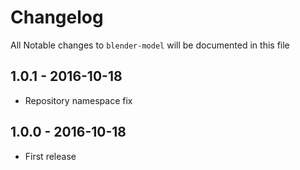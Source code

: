 # Changelog

All Notable changes to `blender-model` will be documented in this file

## 1.0.1 - 2016-10-18
- Repository namespace fix

## 1.0.0 - 2016-10-18

- First release
